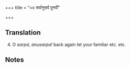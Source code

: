 +++
title = "०४ सर्पानुसर्प पुनर्वो"

+++
## Translation
4. O *sarpá, anusarpa!* back again let your familiar etc. etc.

## Notes

